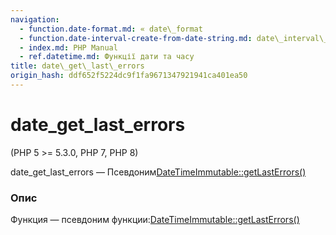 ```yaml
---
navigation:
  - function.date-format.md: « date\_format
  - function.date-interval-create-from-date-string.md: date\_interval\_create\_from\_date\_string »
  - index.md: PHP Manual
  - ref.datetime.md: Функції дати та часу
title: date\_get\_last\_errors
origin_hash: ddf652f5224dc9f1fa9671347921941ca401ea50
---
```

# date\_get\_last\_errors

(PHP 5 >= 5.3.0, PHP 7, PHP 8)

date\_get\_last\_errors — Псевдоним[DateTimeImmutable::getLastErrors()](datetimeimmutable.getlasterrors.md)

### Опис

Функция — псевдоним функции:[DateTimeImmutable::getLastErrors()](datetimeimmutable.getlasterrors.md)
